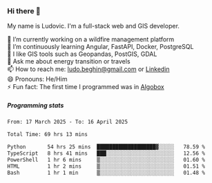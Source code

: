 ### Hi there 👋

My name is Ludovic. I'm a full-stack web and GIS developer.

 🔭 I’m currently working on a wildfire management platform<br/>
 🌱 I’m continuously learning Angular, FastAPI, Docker, PostgreSQL<br/>
 👯 I like GIS tools such as Geopandas, PostGIS, GDAL<br/>
 💬 Ask me about energy transition or travels<br/>
 📫 How to reach me: ludo.beghin@gmail.com or [Linkedin](https://www.linkedin.com/in/ludovic-beghin/)<br/>
 😄 Pronouns: He/Him<br/>
 ⚡ Fun fact: The first time I programmed was in [Algobox](https://fr.wikipedia.org/wiki/Algobox)<br/>

##### Programming stats
<!--START_SECTION:waka-->

```txt
From: 17 March 2025 - To: 16 April 2025

Total Time: 69 hrs 13 mins

Python       54 hrs 25 mins  ███████████████████▓░░░░░   78.59 %
TypeScript   8 hrs 41 mins   ███░░░░░░░░░░░░░░░░░░░░░░   12.56 %
PowerShell   1 hr 6 mins     ▒░░░░░░░░░░░░░░░░░░░░░░░░   01.60 %
HTML         1 hr 2 mins     ▒░░░░░░░░░░░░░░░░░░░░░░░░   01.51 %
Bash         1 hr 1 min      ▒░░░░░░░░░░░░░░░░░░░░░░░░   01.48 %
```

<!--END_SECTION:waka-->
